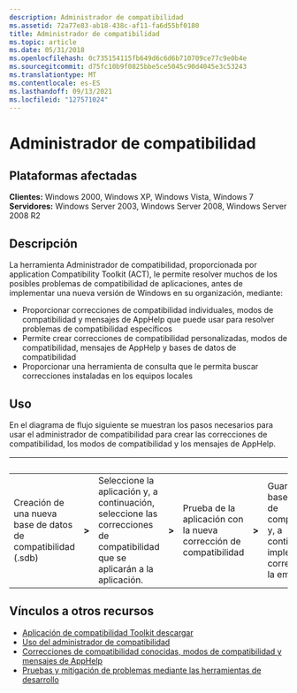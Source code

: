 ```yaml
---
description: Administrador de compatibilidad
ms.assetid: 72a77e83-ab18-438c-af11-fa6d55bf0180
title: Administrador de compatibilidad
ms.topic: article
ms.date: 05/31/2018
ms.openlocfilehash: 0c735154115fb649d6c6d6b710709ce77c9e0b4e
ms.sourcegitcommit: d75fc10b9f0825bbe5ce5045c90d4045e3c53243
ms.translationtype: MT
ms.contentlocale: es-ES
ms.lasthandoff: 09/13/2021
ms.locfileid: "127571024"
---
```

# <a name="compatibility-administrator"></a>Administrador de compatibilidad

## <a name="affected-platforms"></a>Plataformas afectadas

 **Clientes:** Windows 2000, Windows XP, Windows Vista, Windows 7  
**Servidores:** Windows Server 2003, Windows Server 2008, Windows Server 2008 R2  


## <a name="description"></a>Descripción

La herramienta Administrador de compatibilidad, proporcionada por application Compatibility Toolkit (ACT), le permite resolver muchos de los posibles problemas de compatibilidad de aplicaciones, antes de implementar una nueva versión de Windows en su organización, mediante:

-   Proporcionar correcciones de compatibilidad individuales, modos de compatibilidad y mensajes de AppHelp que puede usar para resolver problemas de compatibilidad específicos
-   Permite crear correcciones de compatibilidad personalizadas, modos de compatibilidad, mensajes de AppHelp y bases de datos de compatibilidad
-   Proporcionar una herramienta de consulta que le permita buscar correcciones instaladas en los equipos locales

## <a name="usage"></a>Uso

En el diagrama de flujo siguiente se muestran los pasos necesarios para usar el administrador de compatibilidad para crear las correcciones de compatibilidad, los modos de compatibilidad y los mensajes de AppHelp.



| &nbsp;    | &nbsp;  |  &nbsp;   | &nbsp;  | &nbsp; | &nbsp;  |  &nbsp;  |
|--------------------------------------------|----------|--------------------------------------------------------------------------------------------|----------|-----------------------------------------------------|----------|-----------------------------------------------------------------------------|
| Creación de una nueva base de datos de compatibilidad (.sdb) | **>** | Seleccione la aplicación y, a continuación, seleccione las correcciones de compatibilidad que se aplicarán a la aplicación. | **>** | Prueba de la aplicación con la nueva corrección de compatibilidad | **>** | Guarde la base de datos de compatibilidad y, a continuación, implemente la corrección en la empresa. |



 

## <a name="links-to-other-resources"></a>Vínculos a otros recursos

-   [Aplicación de compatibilidad Toolkit descargar](/windows-hardware/get-started/adk-install)
-   [Uso del administrador de compatibilidad](/previous-versions/windows/it-pro/windows-7/cc749034(v=ws.10))
-   [Correcciones de compatibilidad conocidas, modos de compatibilidad y mensajes de AppHelp](/previous-versions/windows/it-pro/windows-7/cc765984(v=ws.10))
-   [Pruebas y mitigación de problemas mediante las herramientas de desarrollo](/previous-versions/orphan-topics/ws.10/cc766461(v=ws.10))

 

 
